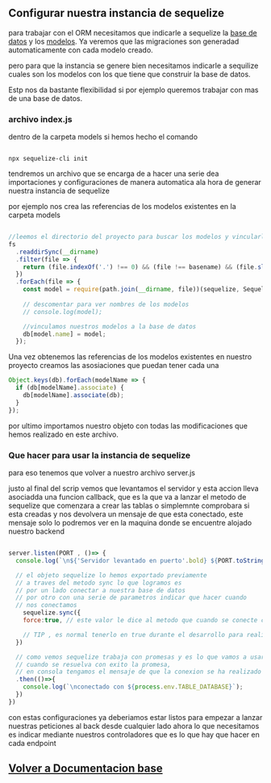 ## Configurar nuestra instancia de sequelize

para trabajar con el ORM necesitamos que indicarle a sequelize la [base de datos](./DB-conf.md) y los [modelos](./CreateModels.md). Ya veremos que las migraciones son generadad automaticamente con cada modelo creado.

pero para que la instancia se genere bien necesitamos indicarle a sequilize cuales son los modelos con los que tiene que construir la base de datos. 

Estp nos da bastante flexibilidad si por ejemplo queremos trabajar con mas de una base de datos.

### archivo index.js

dentro de la carpeta models si hemos hecho el comando

```Shell

npx sequelize-cli init

```

tendremos un archivo que se encarga de a hacer una serie dea importaciones y configuraciones de manera automatica ala hora de generar nuestra instancia de sequelize

por ejemplo nos crea las referencias de los modelos existentes en la carpeta models

```javascript

//leemos el directorio del proyecto para buscar los modelos y vincularlos
fs
  .readdirSync(__dirname)
  .filter(file => {
    return (file.indexOf('.') !== 0) && (file !== basename) && (file.slice(-3) === '.js');
  })
  .forEach(file => {
    const model = require(path.join(__dirname, file))(sequelize, Sequelize.DataTypes);
    
    // descomentar para ver nombres de los modelos
    // console.log(model);

    //vinculamos nuestros modelos a la base de datos
    db[model.name] = model;
  });

```

Una vez obtenemos las referencias de los modelos existentes en nuestro proyecto creamos las asosiaciones que puedan tener cada una

```javascript
Object.keys(db).forEach(modelName => {
  if (db[modelName].associate) {
    db[modelName].associate(db);
  }
});
```

por ultimo importamos nuestro objeto con todas las modificaciones que hemos realizado en este archivo.

### Que hacer para usar la instancia de sequelize

para eso tenemos que volver a nuestro archivo server.js

justo al final del scrip vemos que levantamos el servidor y esta accion lleva asociadda una funcion callback, que es la que va a lanzar el metodo de sequelize que comenzara a crear las tablas o simplemnte comprobara si esta creadas y nos devolvera un mensaje de que esta conectado, este mensaje solo lo podremos ver en la maquina donde se encuentre alojado nuestro backend

```javascript

server.listen(PORT , ()=> {
  console.log(`\n${'Servidor levantado en puerto'.bold} ${PORT.toString().green.bold}\n`);

  // el objeto sequelize lo hemos exportado previamente
  // a traves del metodo sync lo que logramos es 
  // por un lado conectar a nuestra base de datos 
  // por otro con una serie de parametros indicar que hacer cuando
  // nos conectamos
    sequelize.sync({
    force:true, // este valor le dice al metodo que cuando se conecte cree de cero la base de datos, si la ponemos en false solo creara las tablas y campos que hubieramos incluido

    // TIP , es normal tenerlo en true durante el desarrollo para realizar una serie de pruebas. Pero hay que recordar colocarlo en false cuando estemos en produccion para evitar una destruccion de los datos de la base de datos
  })

  // como vemos sequelize trabaja con promesas y es lo que vamos a usar para indicar que
  // cuando se resuelva con exito la promesa,
  // en consola tengamos el mensaje de que la conexion se ha realizado con exito
  .then(()=>{
    console.log(`\nconectado con ${process.env.TABLE_DATABASE}`);
  })
})


```

con estas configuraciones ya  deberiamos estar listos para empezar a lanzar nuestras peticiones al back desde cualquier lado ahora lo que necesitamos es indicar mediante nuestros controladores que es lo que hay que hacer en cada endpoint


## [Volver a Documentacion base](./initProject.md)
